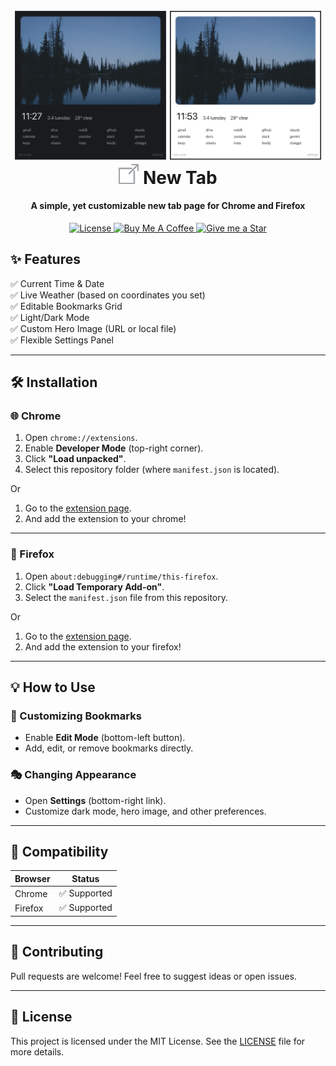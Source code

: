 <h1 align="center">
    <br>
    <img width="48%" src="./public/demo.png" alt="Demo Image"/>
    <img width="48%" src="./public/demo-light.png" alt="Demo Image"/>
    <br>
    <img src="./icons/icon-32.png" alt="Extension Icon"/>
    New Tab
    <br>
</h1>

<h4 align="center">A simple, yet customizable new tab page for Chrome and Firefox</h4>

<p align="center">
<a href="./LICENSE">
    <img src="https://img.shields.io/badge/License-MIT-brightgreen.svg"
    alt="License">
</a>
<a href="https://www.buymeacoffee.com/gabrielzschmitz" target="_blank">
<img src="https://www.buymeacoffee.com/assets/img/custom_images/orange_img.png"
    alt="Buy Me A Coffee" style="height: 20px !important;width: 87px;">
</a>
<a href="https://github.com/gabrielzschmitz/NewTab"><img src="https://img.shields.io/github/stars/gabrielzschmitz/NewTab?style=social"
alt="Give me a Star">
</a>
</p>

## ✨ Features

✅ Current Time & Date  
✅ Live Weather (based on coordinates you set)  
✅ Editable Bookmarks Grid  
✅ Light/Dark Mode  
✅ Custom Hero Image (URL or local file)  
✅ Flexible Settings Panel  

---

## 🛠️ Installation

### 🌐 Chrome

1. Open `chrome://extensions`.
2. Enable **Developer Mode** (top-right corner).
3. Click **"Load unpacked"**.
4. Select this repository folder (where `manifest.json` is located).

Or

1. Go to the [extension page](https://chromewebstore.google.com/detail/nighhjpfiampencdhknmonmgcmfegghj?utm_source=item-share-cb).
2. And add the extension to your chrome!

---

### 🦊 Firefox

1. Open `about:debugging#/runtime/this-firefox`.
2. Click **"Load Temporary Add-on"**.
3. Select the `manifest.json` file from this repository.

Or

1. Go to the [extension page](https://addons.mozilla.org/pt-BR/firefox/addon/new-tab-by-gabrielzschmitz).
2. And add the extension to your firefox!

---

## 💡 How to Use

### 🔖 Customizing Bookmarks
- Enable **Edit Mode** (bottom-left button).
- Add, edit, or remove bookmarks directly.

### 🎭 Changing Appearance
- Open **Settings** (bottom-right link).
- Customize dark mode, hero image, and other preferences.

---

## 🔗 Compatibility

| Browser | Status       |
|---------|--------------|
| Chrome  | ✅ Supported |
| Firefox | ✅ Supported |

---

## 🤝 Contributing

Pull requests are welcome! Feel free to suggest ideas or open issues.

---

## 📑 License

This project is licensed under the MIT License. See the [LICENSE](./LICENSE)
file for more details.
